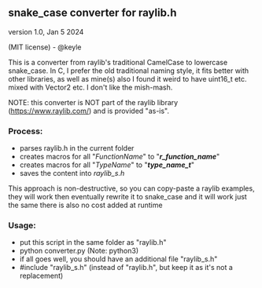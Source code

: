 ## snake_case converter for raylib.h

version 1.0, Jan 5 2024

(MIT license) - @keyle

This is a converter from raylib's traditional CamelCase to lowercase snake_case.
In C, I prefer the old traditional naming style, it fits better with other libraries, as well as mine(s)
also I found it weird to have uint16_t etc. mixed with Vector2 etc. I don't like the mish-mash.

NOTE: this converter is NOT part of the raylib library (https://www.raylib.com/) and is provided "as-is".

### Process:

- parses raylib.h in the current folder
- creates macros for all "_FunctionName_" to "**_r_function_name_**"
- creates macros for all "_TypeName_" to "**_type_name_t_**"
- saves the content into _raylib_s.h_

This approach is non-destructive, so you can copy-paste a raylib examples, they will work
then eventually rewrite it to snake_case and it will work just the same
there is also no cost added at runtime

### Usage: 

- put this script in the same folder as "raylib.h" 
- python converter.py (Note: python3)
- if all goes well, you should have an additional file "raylib_s.h"
- #include "raylib_s.h" (instead of "raylib.h", but keep it as it's not a replacement)
